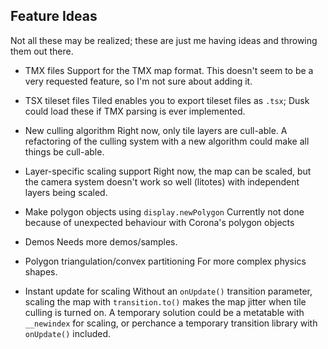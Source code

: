 ## Feature Ideas

Not all these may be realized; these are just me having ideas and throwing them out there.

- TMX files
Support for the TMX map format. This doesn't seem to be a very requested feature, so I'm not sure about adding it.

- TSX tileset files
Tiled enables you to export tileset files as `.tsx`; Dusk could load these if TMX parsing is ever implemented.

- New culling algorithm
Right now, only tile layers are cull-able. A refactoring of the culling system with a new algorithm could make all things be cull-able.

- Layer-specific scaling support
Right now, the map can be scaled, but the camera system doesn't work so well (litotes) with independent layers being scaled.

- Make polygon objects using `display.newPolygon`
Currently not done because of unexpected behaviour with Corona's polygon objects

- Demos
Needs more demos/samples.

- Polygon triangulation/convex partitioning
For more complex physics shapes.

- Instant update for scaling
Without an `onUpdate()` transition parameter, scaling the map with `transition.to()` makes the map jitter when tile culling is turned on. A temporary solution could be a metatable with `__newindex` for scaling, or perchance a temporary transition library with `onUpdate()` included.
